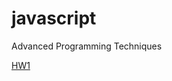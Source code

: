 # javascript
Advanced Programming Techniques

[HW1](https://manelurki.github.io/javascript/hw1/login.html)
